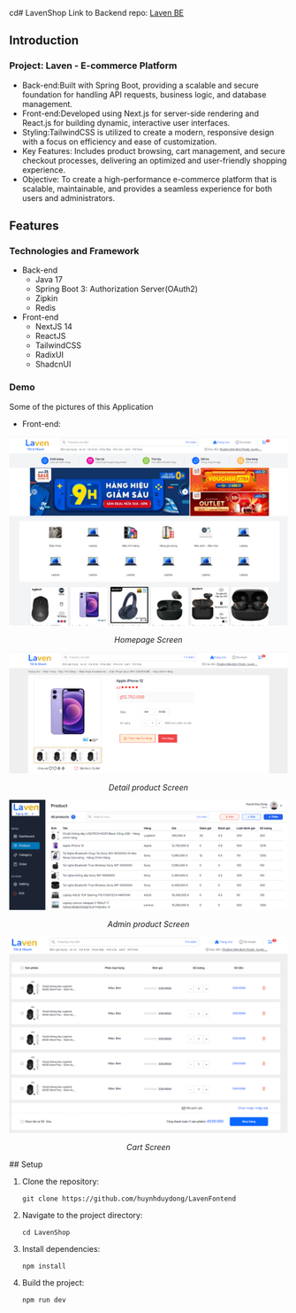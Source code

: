 cd# LavenShop
Link to Backend repo: [Laven BE](https://github.com/huynhduydong/MasterShop)
## Introduction
### Project: Laven - E-commerce Platform
- Back-end:Built with Spring Boot, providing a scalable and secure foundation for handling API requests, business logic, and database management.
- Front-end:Developed using Next.js for server-side rendering and React.js for building dynamic, interactive user interfaces.
- Styling:TailwindCSS is utilized to create a modern, responsive design with a focus on efficiency and ease of customization.
- Key Features: Includes product browsing, cart management, and secure checkout processes, delivering an optimized and user-friendly shopping experience.
- Objective: To create a high-performance e-commerce platform that is scalable, maintainable, and provides a seamless experience for both users and administrators.

## Features
### Technologies and Framework
- Back-end
    - Java 17
    - Spring Boot 3: Authorization Server(OAuth2)
    - Zipkin
    - Redis
- Front-end
    - NextJS 14
    - ReactJS
    - TailwindCSS
    - RadixUI
    - ShadcnUI
### Demo
Some of the pictures of this Application
- Front-end:
<div align="center">
  <img src="resources/homepage.png", alt="Home page" width="600" />
  <p><i>Homepage Screen</i></p>
</div>

<div align="center">
  <img src="resources/prodetail.png", alt="Detail product" width="600" />
  <p><i>Detail product Screen</i></p>
</div>

<div align="center">
  <img src="resources/admin.png", alt="Admin product" width="600" />
  <p><i>Admin product Screen</i></p>
</div>
<div align="center">
  <img src="resources/cart.png", alt="cart" width="600" />
  <p><i>Cart Screen</i></p>
</div>
## Setup

1. Clone the repository:
   ```
   git clone https://github.com/huynhduydong/LavenFontend
   ```
2. Navigate to the project directory:
   ```
   cd LavenShop
   ```
3. Install dependencies:
   ```
   npm install
   ```
4. Build the project:
   ```
   npm run dev
   ```

